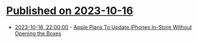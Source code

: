 # [Published on 2023-10-16](index.md)

* [2023-10-16, 22:00:00](https://mobile.slashdot.org/story/23/10/16/2048234/apple-plans-to-update-iphones-in-store-without-opening-the-boxes?utm_source=rss1.0mainlinkanon&utm_medium=feed) - [Apple Plans To Update iPhones In-Store Without Opening the Boxes](https://mobile.slashdot.org/story/23/10/16/2048234/apple-plans-to-update-iphones-in-store-without-opening-the-boxes?utm_source=rss1.0mainlinkanon&utm_medium=feed)
